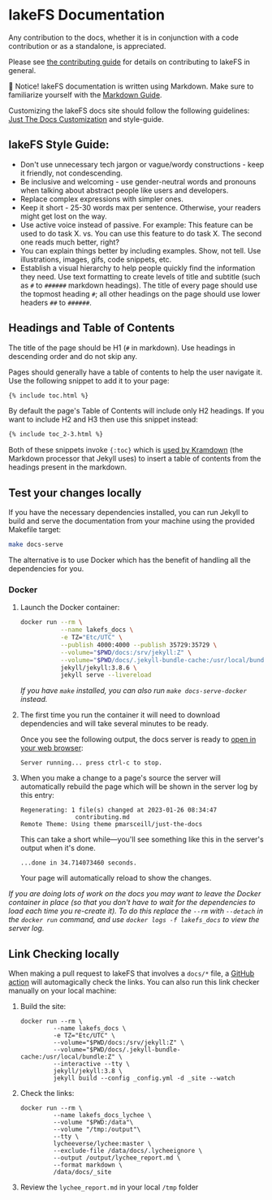 # lakeFS Documentation

Any contribution to the docs, whether it is in conjunction with a code contribution or as a standalone, is appreciated.

Please see [the contributing guide](contributing.md) for details on contributing to lakeFS in general. 

📝  Notice! lakeFS documentation is written using Markdown.  Make sure to familiarize yourself with the [Markdown Guide](https://www.markdownguide.org/basic-syntax/#heading-best-practices).

Customizing the lakeFS docs site should follow the following guidelines: [Just The Docs Customization](https://just-the-docs.github.io/just-the-docs/docs/customization/) and style-guide.

## lakeFS Style Guide:
* Don't use unnecessary tech jargon or vague/wordy constructions - keep it friendly, not condescending.
* Be inclusive and welcoming - use gender-neutral words and pronouns when talking about abstract people like users and developers.
* Replace complex expressions with simpler ones.
* Keep it short - 25-30 words max per sentence.  Otherwise, your readers might get lost on the way. 
* Use active voice instead of passive. For example: This feature can be used to do task X. vs. You can use this feature to do task X. The second one reads much better, right?
* You can explain things better by including examples. Show, not tell. Use illustrations, images, gifs, code snippets, etc.
* Establish a visual hierarchy to help people quickly find the information they need. Use text formatting to create levels of title and subtitle (such as `#` to `######` markdown headings).  The title of every page should use the topmost heading `#`; all other headings on the page should use lower headers `##` to `######`.

## Headings and Table of Contents

The title of the page should be H1 (`#` in markdown). Use headings in descending order and do not skip any. 

Pages should generally have a table of contents to help the user navigate it. Use the following snippet to add it to your page: 

```html
{% include toc.html %}
```

By default the page's Table of Contents will include only H2 headings. If you want to include H2 and H3 then use this snippet instead: 

```html
{% include toc_2-3.html %}
```

Both of these snippets invoke `{:toc}` which is [used by Kramdown](https://kramdown.gettalong.org/converter/html.html#toc) (the Markdown processor that Jekyll uses) to insert a table of contents from the headings present in the markdown. 

## Test your changes locally

If you have the necessary dependencies installed, you can run Jekyll to build and serve the documentation from your machine using the provided Makefile target: 

```sh
make docs-serve
```

The alternative is to use Docker which has the benefit of handling all the dependencies for you. 

### Docker

1. Launch the Docker container:

   ```sh
   docker run --rm \
              --name lakefs_docs \
              -e TZ="Etc/UTC" \
              --publish 4000:4000 --publish 35729:35729 \
              --volume="$PWD/docs:/srv/jekyll:Z" \
              --volume="$PWD/docs/.jekyll-bundle-cache:/usr/local/bundle:Z" \
              jekyll/jekyll:3.8.6 \
              jekyll serve --livereload
   ```

   _If you have `make` installed, you can also run `make docs-serve-docker` instead._ 

2. The first time you run the container it will need to download dependencies and will take several minutes to be ready. 

   Once you see the following output, the docs server is ready to [open in your web browser](http://localhost:4000): 

   ```
   Server running... press ctrl-c to stop.
   ```

3. When you make a change to a page's source the server will automatically rebuild the page which will be shown in the server log by this entry:

   ```
   Regenerating: 1 file(s) changed at 2023-01-26 08:34:47
                  contributing.md
   Remote Theme: Using theme pmarsceill/just-the-docs
   ```

   This can take a short while—you'll see something like this in the server's output when it's done. 
   
   ```
   ...done in 34.714073460 seconds.
   ```

   Your page will automatically reload to show the changes.

_If you are doing lots of work on the docs you may want to leave the Docker container in place (so that you don't have to wait for the dependencies to load each time you re-create it). To do this replace the `--rm` with `--detach` in the `docker run` command, and use `docker logs -f lakefs_docs` to view the server log._

## Link Checking locally

When making a pull request to lakeFS that involves a `docs/*` file, a [GitHub action](https://github.com/treeverse/lakeFS/blob/master/.github/workflows/docs-pr.yaml) will automagically check the links. You can also run this link checker manually on your local machine: 

1. Build the site: 

   ```
   docker run --rm \
            --name lakefs_docs \
            -e TZ="Etc/UTC" \
            --volume="$PWD/docs:/srv/jekyll:Z" \
            --volume="$PWD/docs/.jekyll-bundle-cache:/usr/local/bundle:Z" \
            --interactive --tty \
            jekyll/jekyll:3.8 \
            jekyll build --config _config.yml -d _site --watch
   ```

2. Check the links: 

   ```
   docker run --rm \
            --name lakefs_docs_lychee \
            --volume "$PWD:/data"\
            --volume "/tmp:/output"\
            --tty \
            lycheeverse/lychee:master \
            --exclude-file /data/docs/.lycheeignore \
            --output /output/lychee_report.md \
            --format markdown \
            /data/docs/_site
   ```

3. Review the `lychee_report.md` in your local `/tmp` folder
